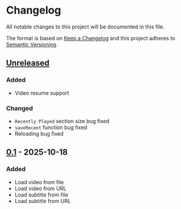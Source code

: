 # Changelog
All notable changes to this project will be documented in this file.

The format is based on [Keep a Changelog](http://keepachangelog.com/en/1.0.0/)
and this project adheres to [Semantic Versioning](http://semver.org/spec/v2.0.0.html).

## [Unreleased]
### Added
- Video resume support
### Changed
- `Recently Played` section size bug fixed
- `saveRecent` function bug fixed
- Reloading bug fixed
## [0.1] - 2025-10-18
### Added
- Load video from file
- Load video from URL
- Load subtitle from file
- Load subtitle from URL


[Unreleased]: https://github.com/sepandhaghighi/neovid/compare/v0.1...main
[0.1]: https://github.com/sepandhaghighi/neovid/compare/157a4dd...v0.1
